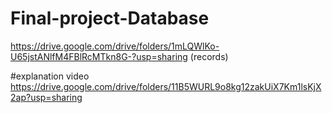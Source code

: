 # Final-project-Database
https://drive.google.com/drive/folders/1mLQWlKo-U65jstANlfM4FBlRcMTkn8G-?usp=sharing (records)

#explanation video 
https://drive.google.com/drive/folders/11B5WURL9o8kg12zakUiX7Km1lsKjX2ap?usp=sharing
